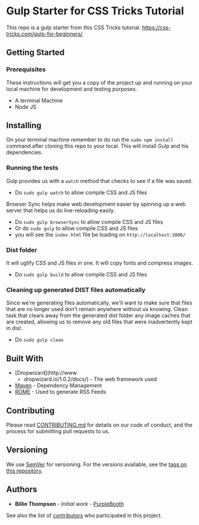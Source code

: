 # Gulp Starter for CSS Tricks Tutorial  

This repo is a gulp starter from this CSS Tricks tutorial.
https://css-tricks.com/gulp-for-beginners/

## Getting Started

### Prerequisites

These instructions will get you a copy of the project up and running on your local machine for development and testing purposes.
- A terminal Machine
- Node JS

## Installing

On your terminal machine remember to do run the `sudo npm install` command after cloning this repo to your local.
This will install Gulp and his dependencies.

### Running the tests

Gulp provides us with a `watch` method that checks to see if a file was saved.
- Do `sudo gulp watch` to allow compile CSS and JS files

Browser Sync helps make web development easier by spinning up a web server that helps us do live-reloading easily.
- Do `sudo gulp browserSync` to allow compile CSS and JS files
- Or do `sudo gulp` to allow compile CSS and JS files
- you will see the `index.html` file be loading on `http://localhost:3000/`

### Dist folder
It will uglify CSS and JS files in one. It will copy fonts and compress images.
- Do `sudo gulp build` to allow compile CSS and JS files


### Cleaning up generated DIST files automatically
Since we're generating files automatically, we'll want to make sure that files that are no longer used don't remain anywhere without us knowing. Clean task that clears away from the generated dist folder any image caches that are created, allowing us to remove any old files that were inadvertently kept in dist.
- Do `sudo gulp clean`

## Built With

* [Dropwizard](http://www
  - dropwizard.io/1.0.2/docs/) - The web framework used
* [Maven](https://maven.apache.org/) - Dependency Management
* [ROME](https://rometools.github.io/rome/) - Used to generate RSS Feeds

## Contributing

Please read [CONTRIBUTING.md](https://gist.github.com/PurpleBooth/b24679402957c63ec426) for details on our code of conduct, and the process for submitting pull requests to us.

## Versioning

We use [SemVer](http://semver.org/) for versioning. For the versions available, see the [tags on this repository](https://github.com/your/project/tags).

## Authors

* **Billie Thompson** - *Initial work* - [PurpleBooth](https://github.com/PurpleBooth)

See also the list of [contributors](https://github.com/your/project/contributors) who participated in this project.
